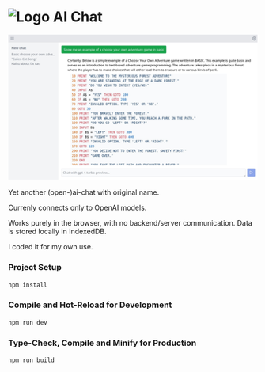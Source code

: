 # <img src="https://raw.githubusercontent.com/ksdev-pl/ai-chat/master/public/icon-192.png" alt="Logo" width="25" height="25"/> AI Chat

![Screenshot](.github/screenshot.jpg)

Yet another (open-)ai-chat with original name.

Currenly connects only to OpenAI models.

Works purely in the browser, with no backend/server communication. Data is stored locally in IndexedDB.

I coded it for my own use.

### Project Setup

```sh
npm install
```

### Compile and Hot-Reload for Development

```sh
npm run dev
```

### Type-Check, Compile and Minify for Production

```sh
npm run build
```
